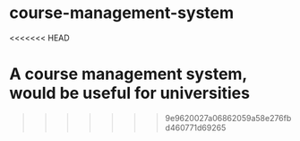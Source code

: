 course-management-system
========================
<<<<<<< HEAD

A course management system, would be useful for universities
=======
>>>>>>> 9e9620027a06862059a58e276fbd460771d69265
